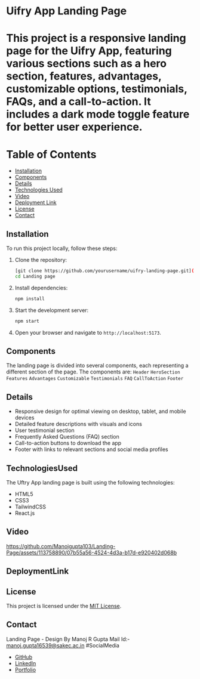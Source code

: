 # Uifry App Landing Page

# This project is a responsive landing page for the Uifry App, featuring various sections such as a hero section, features, advantages, customizable options, testimonials, FAQs, and a call-to-action. It includes a dark mode toggle feature for better user experience.

# Table of Contents

- [Installation](#Installation)
- [Components](#Components)
- [Details](#Details)
- [Technologies Used](#TechnologiesUsed)
- [Video](#video)
- [Deployment Link](#deployment-link)
- [License](#License)
- [Contact](#Contact)

## Installation

To run this project locally, follow these steps:

1. Clone the repository:
   ```bash
   [git clone https://github.com/yourusername/uifry-landing-page.git](https://github.com/Manojgupta103/Landing-Page.git)
   cd Landing page

2. Install dependencies:
   ```bash
   npm install

3. Start the development server:
   ```bash
   npm start

4. Open your browser and navigate to `http://localhost:5173`.


## Components
The landing page is divided into several components, each representing a different section of the page. The components are:
 `Header`
`HeroSection`
`Features`
`Advantages`
`Customizable`
`Testimonials`
`FAQ`
`CallToAction`
`Footer`

## Details
- Responsive design for optimal viewing on desktop, tablet, and mobile devices
- Detailed feature descriptions with visuals and icons
- User testimonial section
- Frequently Asked Questions (FAQ) section
- Call-to-action buttons to download the app
- Footer with links to relevant sections and social media profiles

## TechnologiesUsed

The Uftry App landing page is built using the following technologies:

- HTML5
- CSS3
- TailwindCSS
- React.js 
## Video

https://github.com/Manojgupta103/Landing-Page/assets/113758890/07b55a56-4524-4d3a-b17d-e920402d068b
## DeploymentLink

## License

This project is licensed under the [MIT License](LICENSE).

## Contact
Landing Page - Design By Manoj R Gupta
Mail Id:- manoj.gupta16539@sakec.ac.in
#SocialMedia
- [GitHub](https://github.com/Manojgupta103)
- [LinkedIn](https://www.linkedin.com/in/manoj-ramashish-gupta/)
- [Portfolio](https://manojgupta103.w3spaces.com/)
